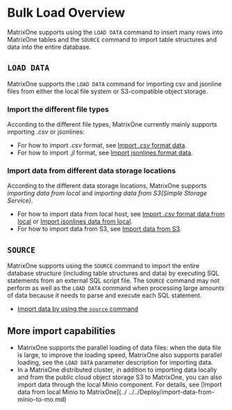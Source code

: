 # Bulk Load Overview

MatrixOne supports using the `LOAD DATA` command to insert many rows into MatrixOne tables and the `SOURCE` command to import table structures and data into the entire database.

## `LOAD DATA`

MatrixOne supports the `LOAD DATA` command for importing csv and jsonline files from either the local file system or S3-compatible object storage.

### Import the different file types

According to the different file types, MatrixOne currently mainly supports importing *.csv* or jsonlines:

- For how to import *.csv* format, see [Import *.csv* format data](load-csv.md).
- For how to import *.jl* format, see [Import jsonlines format data](load-jsonline.md).

### Import data from different data storage locations

According to the different data storage locations, MatrixOne supports *importing data from local* and *importing data from S3(Simple Storage Service)*.

- For how to import data from local host, see [Import *.csv* format data from local](load-csv.md) or [Import jsonlines data from local](load-jsonline.md).
- For how to import data from S3, see [Import data from S3](load-s3.md).

## `SOURCE`

MatrixOne supports using the `SOURCE` command to import the entire database structure (including table structures and data) by executing SQL statements from an external SQL script file. The `SOURCE` command may not perform as well as the `LOAD DATA` command when processing large amounts of data because it needs to parse and execute each SQL statement.

- [Import data by using the `source` command](using-source.md)

## More import capabilities

- MatrixOne supports the parallel loading of data files: when the data file is large, to improve the loading speed, MatrixOne also supports parallel loading, see the `LOAD DATA` parameter description for importing data.
- In a MatrixOne distributed cluster, in addition to importing data locally and from the public cloud object storage S3 to MatrixOne, you can also import data through the local Minio component. For details, see [Import data from local Minio to MatrixOne](../ ../../Deploy/import-data-from-minio-to-mo.md)
